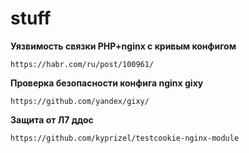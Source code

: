 stuff
========

**Уязвимость связки PHP+nginx с кривым конфигом**

    https://habr.com/ru/post/100961/

**Проверка безопасности конфига nginx gixy**

    https://github.com/yandex/gixy/

**Защита от Л7 ддос**

    https://github.com/kyprizel/testcookie-nginx-module